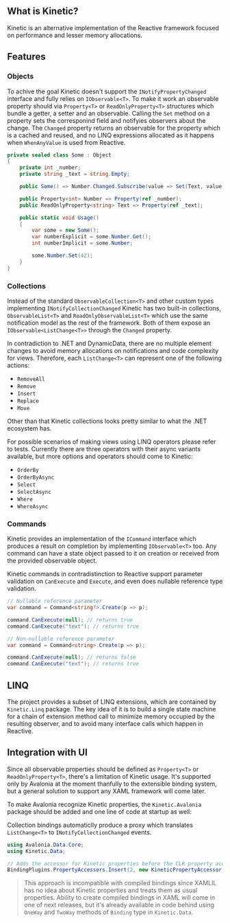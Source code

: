 ## What is Kinetic?

Kinetic is an alternative implementation of the Reactive framework focused on performance and lesser memory allocations.

## Features

### Objects

To achive the goal Kinetic doesn't support the `INotifyPropertyChanged` interface and fully relies on `IObservable<T>`. To make it work an observable property should via `Property<T>` or `ReadOnlyProperty<T>` structures which bundle a getter, a setter and an observable. Calling the `Set` method on a property sets the corresponind field and notifyies observers about the change. The `Changed` property returns an observable for the property which is a cached and reused, and no LINQ expressions allocated as it happens when `WhenAnyValue` is used from Reactive.

```csharp
private sealed class Some : Object
{
    private int _number;
    private string _text = string.Empty;

    public Some() => Number.Changed.Subscribe(value => Set(Text, value.ToString()));

    public Property<int> Number => Property(ref _number);
    public ReadOnlyProperty<string> Text => Property(ref _text);

    public static void Usage()
    {
        var some = new Some();
        var numberExplicit = some.Number.Get();
        int numberImplicit = some.Number;

        some.Number.Set(42);
    }
}
```

### Collections

Instead of the standard `ObservableCollection<T>` and other custom types implementing `INotifyCollectionChanged` Kinetic has two built-in collections, `ObservableList<T>` and `ReadOnlyObservableList<T>` which use the same notification model as the rest of the framework. Both of them expose an `IObservable<ListChange<T>>` through  the `Changed` property.

In contradiction to .NET and DynamicData, there are no multiple element changes to avoid memory allocations on notifications and code complexity for views. Therefore, each `ListChange<T>` can represent one of the following actions:

* `RemoveAll`
* `Remove`
* `Insert`
* `Replace`
* `Move`

Other than that Kinetic collections looks pretty similar to what the .NET ecosystem has.

For possible scenarios of making views using LINQ operators please refer to tests. Currently there are three operators with their async variants available, but more options and operators should come to Kinetic:

* `OrderBy`
* `OrderByAsync`
* `Select`
* `SelectAsync`
* `Where`
* `WhereAsync`

### Commands

Kinetic provides an implementation of the `ICommand` interface which produces a result on completion by implementing `IObservable<T>` too. Any command can have a state object passed to it on creation or received from the provided observable object.

Kinetic commands in contradistinction to Reactive support parameter validation on `CanExecute` and `Execute`, and even does nullable reference type validation.

```csharp
// Nullable reference parameter
var command = Command<string?>.Create(p => p);

command.CanExecute(null); // returns true
command.CanExecute("text"); // returns true

// Non-nullable reference parameter
var command = Command<string>.Create(p => p);

command.CanExecute(null); // returns false
command.CanExecute("text"); // returns true
```

## LINQ

The project provides a subset of LINQ extensions, which are contained by `Kinetic.Linq` package. The key idea of it is to build a single state machine for a chain of extension method call to minimize memory occupied by the resulting observer, and to avoid many interface calls which happen in Reactive.

## Integration with UI

Since all observable properties should be defined as `Property<T>` or `ReadOnlyProperty<T>`, there's a limitation of Kinetic usage. It's supported only by Avalonia at the moment thanfully to the extensible binding system, but a general solution to support any XAML framework will come later.

To make Avalonia recognize Kinetic properties, the `Kinetic.Avalonia` package should be added and one line of code at startup as well:

Collection bindings automaticlly produce a proxy which translates `ListChange<T>` to `INotifyCollectionChanged` events.

```csharp
using Avalonia.Data.Core;
using Kinetic.Data;

// Adds the accessor for Kinetic properties before the CLR property accessor  
BindingPlugins.PropertyAccessors.Insert(2, new KineticPropertyAccessor());
```

> This approach is incompatible with compiled bindings since XAMLIL has no idea about Kinetic properties and treats them as usual properties. Ability to create compiled bindings in XAML will come in one of next releases, but it's already available in code behind using `OneWay` and `TwoWay` methods of `Binding` type in `Kinetic.Data`.